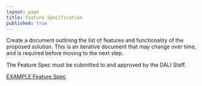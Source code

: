 ```yaml
---
layout: page
title: Feature Specification
published: true
---
```



Create a document outlining the list of features and functionality of the proposed solution. This is an iterative document that may change over time, and is required before moving to the next step.

The Feature Spec must be submitted to and approved by the DALI Staff.

[EXAMPLE Feature Spec ](https://docs.google.com/document/d/1pWNzAXyMH1gEyB6JDcAEkzpnNypdZPcqe3v6B2Uov7w)
